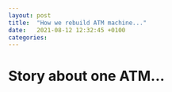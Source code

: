 ```yaml
---
layout: post
title:  "How we rebuild ATM machine..."
date:   2021-08-12 12:32:45 +0100
categories:
---
```


# Story about one ATM...

